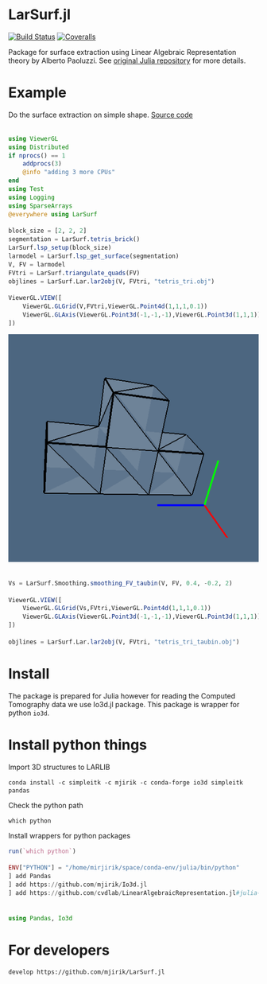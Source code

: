 # LarSurf.jl

[![Build Status](https://travis-ci.org/mjirik/LarSurf.jl.svg?branch=master)](https://travis-ci.org/mjirik/LarSurf.jl)
[![Coveralls](https://coveralls.io/repos/github/mjirik/LarSurf.jl/badge.svg?branch=master)](https://coveralls.io/github/mjirik/LarSurf.jl?branch=master)


Package for surface extraction using Linear Algebraic Representation theory by
Alberto Paoluzzi. See
[original Julia repository](https://github.com/cvdlab/LinearAlgebraicRepresentation.jl)
for more details.


# Example

Do the surface extraction on simple shape. [Source code](examples/show_surface_parallel_tetris.jl)

```julia

using ViewerGL
using Distributed
if nprocs() == 1
    addprocs(3)
	@info "adding 3 more CPUs"
end
using Test
using Logging
using SparseArrays
@everywhere using LarSurf

block_size = [2, 2, 2]
segmentation = LarSurf.tetris_brick()
LarSurf.lsp_setup(block_size)
larmodel = LarSurf.lsp_get_surface(segmentation)
V, FV = larmodel
FVtri = LarSurf.triangulate_quads(FV)
objlines = LarSurf.Lar.lar2obj(V, FVtri, "tetris_tri.obj")

ViewerGL.VIEW([
    ViewerGL.GLGrid(V,FVtri,ViewerGL.Point4d(1,1,1,0.1))
	ViewerGL.GLAxis(ViewerGL.Point3d(-1,-1,-1),ViewerGL.Point3d(1,1,1))
])
```

![tetris](graphics/tetris.png)

```Julia

Vs = LarSurf.Smoothing.smoothing_FV_taubin(V, FV, 0.4, -0.2, 2)

ViewerGL.VIEW([
    ViewerGL.GLGrid(Vs,FVtri,ViewerGL.Point4d(1,1,1,0.1))
	ViewerGL.GLAxis(ViewerGL.Point3d(-1,-1,-1),ViewerGL.Point3d(1,1,1))
])

objlines = LarSurf.Lar.lar2obj(V, FVtri, "tetris_tri_taubin.obj")
```



# Install

The package is prepared for Julia however for reading the Computed Tomography
data we use Io3d.jl package. This package is wrapper for python `io3d`.

# Install python things

Import 3D structures to LARLIB

    conda install -c simpleitk -c mjirik -c conda-forge io3d simpleitk pandas

Check the python path

```commandline
which python
```


Install wrappers for python packages

```julia
run(`which python`)

ENV["PYTHON"] = "/home/mirjirik/space/conda-env/julia/bin/python"
] add Pandas
] add https://github.com/mjirik/Io3d.jl
] add https://github.com/cvdlab/LinearAlgebraicRepresentation.jl#julia-1.0


using Pandas, Io3d

```

# For developers

```
develop https://github.com/mjirik/LarSurf.jl
```
